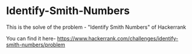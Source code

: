 # Identify-Smith-Numbers
This is the solve of the problem - "Identify Smith Numbers" of Hackerrank

You can find it here-
https://www.hackerrank.com/challenges/identify-smith-numbers/problem
